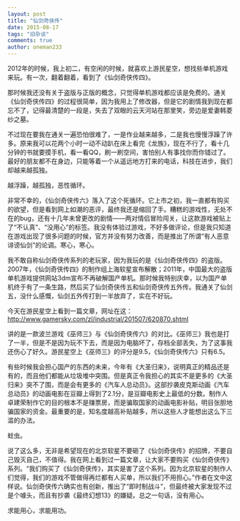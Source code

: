 ```yaml
---
layout: post
title: "仙剑奇侠传"
date: 2015-08-17
tags: "旧杂谈"
comments: true
author: oneman233
---
```


2012年的时候，我上初二，有空闲的时候，就喜欢上游民星空，想找些单机游戏来玩。有一次，翻着翻着，看到了《仙剑奇侠传四》。

那时候我还没有关于盗版与正版的概念，只觉得单机游戏都应该是免费的。通关《仙剑奇侠传四》的过程很简单，因为我用上了修改器，但是它的剧情我到现在都忘不了，记得最清楚的一段是，失去了双眼的云天河站在那里笑，旁边是爱妻韩菱纱之墓。

不过现在要我在通关一遍恐怕很难了，一是作业越来越多，二是我也慢慢浮躁了许多。原来我可以花两个小时一动不动趴在床上看完《龙族》，现在不行了，看十几分钟的书就要摸手机，看一看QQ，刷一刷空间，害怕别人有事找你而你错过了。最好的朋友都不在身边，只能等着一个从遥远地方打来的电话，科技在进步，我们却越来越孤独。

越浮躁，越孤独，恶性循环。

非常不幸的，《仙剑奇侠传六》落入了这个死循环。它上市之初，我一直都有购买的欲望，但是看到网上如潮的恶评，最终我还是缩回了手。糟糕的游戏性，无处不在的bug，还有十几年未曾更改的剧情——两对情侣冒险闯关，让这款游戏被贴上了“不认真”、“没用心”的标签。我没有体验过游戏，不好多做评论，但是我只知道在游戏出现了很多问题的时候，官方并没有努力改善，而是推出了所谓“有人恶意诽谤仙剑”的论调。寒心，寒心。

我不敢自称仙剑奇侠传系列的老玩家，因为我玩的是《仙剑奇侠传四》的盗版。2007年，《仙剑奇侠传四》的制作组上海软星宣布解散；2011年，中国最大的盗版单机游戏提供网站3dm宣布不再破解国产单机。那时候我特别庆幸，以为国产单机终于有了一条生路，然后买了仙剑奇侠传五和仙剑奇侠传五外传。我通关了仙剑五，没什么感慨，仙剑五外传打到一半放弃了，实在不好玩。

今天在游民星空上看到一篇文章，网址在这：http://www.gamersky.com/zl/industrial/201507/620870.shtml

讲的是一款波兰游戏《巫师三》与《仙剑奇侠传六》的对比。《巫师三》我也是打了一半，但是不是因为玩不下去，而是因为电脑坏了，存档全部丢失，为了这事我还伤心了好久。游民星空上《巫师三》的评分是9.5，《仙剑奇侠传六》只有6.5。

有些时候我会担心国产的东西的未来，今年有《大圣归来》，说明真正的精品还是有的，而且他们都能从垃圾堆中突围。但是真正令我担心的其实不是更多的《大圣归来》突不了围，而是会有更多的《汽车人总动员》。这部抄袭皮克斯动画《汽车总动员》的动画电影在豆瓣上得到了2.1分，是豆瓣电影史上最低的分数。制作人卓建荣制作它的目的根本不是赚票房，而是骗取国家的动画电影补贴，明目张胆地骗国家的资金。最重要的是，知名度越高补贴越多，所以这些人才能想出这么下三滥的办法。

蛀虫。

说了这么多，无非是希望现在的北京软星不要砸了《仙剑奇侠传》的招牌，不要自己毁灭自己，不值得。我在网上看到过一篇文章，让大家不要购买《仙剑奇侠传》系列。“我们购买了《仙剑奇侠传》，其实是害了这个系列。因为北京软星的制作人们觉得，我们的游戏不管做得再烂都有人买单，所以我们不用担心。”作者在文中这样说。仙剑奇侠传六确实也有创新，推出了“即时制战斗”，但最终被大家发现不过是个噱头，而且有抄袭《最终幻想13》的嫌疑。总之一句话，没有用心。

求能用心，求能用功。